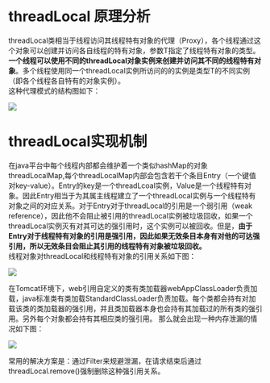 # threadLocal 原理分析
threadLocal<T>类相当于线程访问其线程特有对象的代理（Proxy），各个线程通过这个对象可以创建并访问各自线程的特有对象，参数T指定了线程特有对象的类型。**一个线程可以使用不同的threadLocal对象实例来创建并访问其不同的线程特有对象**。多个线程使用同一个threadLocal实例所访问的的实例是类型T的不同实例（即各个线程各自特有的对象实例）。  
这种代理模式的结构图如下：  

![](./source/threadLocal_001.png)

# threadLocal实现机制
在java平台中每个线程内部都会维护着一个类似hashMap的对象threadLocalMap,每个threadLocalMap内部会包含若干个条目Entry（一个键值对key-value）。Entry的key是一个threadLcoal实例，Value是一个线程特有对象。因此Entry相当于为其属主线程建立了一个threadLocal实例与一个线程特有对象之间的对应关系。对于Entry对于threadLocal的引用是一个弱引用（weak reference），因此他不会阻止被引用的threadLocal实例被垃圾回收，如果一个threadLocal实例灭有对其可达的强引用时，这个实例可以被回收。但是，**由于Entry对于线程特有对象的引用是强引用，因此如果无效条目本身有对他的可达强引用，所以无效条目会阻止其引用的线程特有对象被垃圾回收。**  
线程对象对threadLocal和线程特有对象的引用关系如下图：  

![](./source/threadLocal_002.png)

在Tomcat环境下，web引用自定义的类有类加载器webAppClassLoader负责加载，java标准类有类加载StandardClassLoader负责加载。每个类都会持有对加载该类的类加载器的强引用，并且类加载器本身也会持有其加载过的所有类的强引用。另外每个对象都会持有其相应类的强引用。  那么就会出现一种内存泄漏的情况如下图：  

![](./source/threadLocal_003.png)

常用的解决方案是：通过Filter来规避泄漏，在请求结束后通过threadLocal.remove()强制删除这种强引用关系。